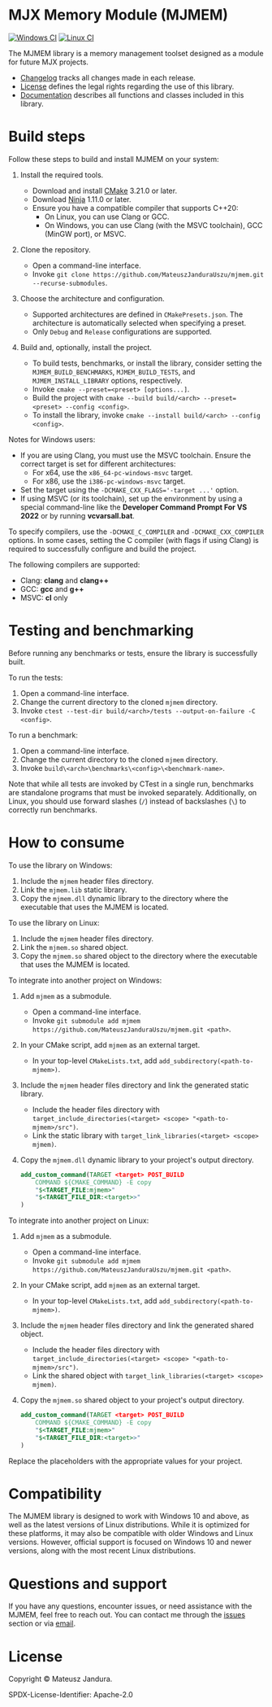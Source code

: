 # MJX Memory Module (MJMEM)

[![Windows CI][windows-ci-image]][windows-ci-link] [![Linux CI][linux-ci-image]][linux-ci-link]

The MJMEM library is a memory management toolset designed as a module for future MJX projects.

- [Changelog][] tracks all changes made in each release.
- [License][] defines the legal rights regarding the use of this library.
- [Documentation][] describes all functions and classes included in this library.

# Build steps

Follow these steps to build and install MJMEM on your system:

1. Install the required tools.

    - Download and install [CMake][] 3.21.0 or later.
    - Download [Ninja][] 1.11.0 or later.
    - Ensure you have a compatible compiler that supports C++20:
        - On Linux, you can use Clang or GCC.
        - On Windows, you can use Clang (with the MSVC toolchain), GCC (MinGW port), or MSVC.

2. Clone the repository.

    - Open a command-line interface.
    - Invoke `git clone https://github.com/MateuszJanduraUszu/mjmem.git --recurse-submodules`.

3. Choose the architecture and configuration.

    - Supported architectures are defined in `CMakePresets.json`. The architecture is automatically selected when specifying a preset.
    - Only `Debug` and `Release` configurations are supported.

4. Build and, optionally, install the project.

    - To build tests, benchmarks, or install the library, consider setting the `MJMEM_BUILD_BENCHMARKS`, `MJMEM_BUILD_TESTS`, and
`MJMEM_INSTALL_LIBRARY` options, respectively.
    - Invoke `cmake --preset=<preset> [options...]`.
    - Build the project with `cmake --build build/<arch> --preset=<preset> --config <config>`.
    - To install the library, invoke `cmake --install build/<arch> --config <config>`.

Notes for Windows users:

- If you are using Clang, you must use the MSVC toolchain. Ensure the correct target is set for different architectures:
    - For x64, use the `x86_64-pc-windows-msvc` target.
    - For x86, use the `i386-pc-windows-msvc` target.
- Set the target using the `-DCMAKE_CXX_FLAGS='-target ...'` option.
- If using MSVC (or its toolchain), set up the environment by using a special command-line like the
**Developer Command Prompt For VS 2022** or by running **vcvarsall.bat**.

To specify compilers, use the `-DCMAKE_C_COMPILER` and `-DCMAKE_CXX_COMPILER` options. In some cases, setting the C compiler
(with flags if using Clang) is required to successfully configure and build the project.

The following compilers are supported:

- Clang: **clang** and **clang++**
- GCC: **gcc** and **g++**
- MSVC: **cl** only

# Testing and benchmarking

Before running any benchmarks or tests, ensure the library is successfully built.

To run the tests:

1. Open a command-line interface.
2. Change the current directory to the cloned `mjmem` directory.
3. Invoke `ctest --test-dir build/<arch>/tests --output-on-failure -C <config>`.

To run a benchmark:

1. Open a command-line interface.
2. Change the current directory to the cloned `mjmem` directory.
3. Invoke `build\<arch>\benchmarks\<config>\<benchmark-name>`.

Note that while all tests are invoked by CTest in a single run, benchmarks are standalone programs that must be invoked separately. 
Additionally, on Linux, you should use forward slashes (`/`) instead of backslashes (`\`) to correctly run benchmarks.

# How to consume

To use the library on Windows:

1. Include the `mjmem` header files directory.
2. Link the `mjmem.lib` static library.
3. Copy the `mjmem.dll` dynamic library to the directory where the executable that uses the MJMEM is located.

To use the library on Linux:

1. Include the `mjmem` header files directory.
2. Link the `mjmem.so` shared object.
3. Copy the `mjmem.so` shared object to the directory where the executable that uses the MJMEM is located. 

To integrate into another project on Windows:

1. Add `mjmem` as a submodule.

    - Open a command-line interface.
    - Invoke `git submodule add mjmem https://github.com/MateuszJanduraUszu/mjmem.git <path>`.

2. In your CMake script, add `mjmem` as an external target.

    - In your top-level `CMakeLists.txt`, add `add_subdirectory(<path-to-mjmem>)`.

3. Include the `mjmem` header files directory and link the generated static library.

    - Include the header files directory with `target_include_directories(<target> <scope> "<path-to-mjmem>/src")`.
    - Link the static library with `target_link_libraries(<target> <scope> mjmem)`.

4. Copy the `mjmem.dll` dynamic library to your project's output directory.

    ```cmake
    add_custom_command(TARGET <target> POST_BUILD
        COMMAND ${CMAKE_COMMAND} -E copy
        "$<TARGET_FILE:mjmem>"
        "$<TARGET_FILE_DIR:<target>>"
    )
    ```

To integrate into another project on Linux:

1. Add `mjmem` as a submodule.

    - Open a command-line interface.
    - Invoke `git submodule add mjmem https://github.com/MateuszJanduraUszu/mjmem.git <path>`.

2. In your CMake script, add `mjmem` as an external target.

    - In your top-level `CMakeLists.txt`, add `add_subdirectory(<path-to-mjmem>)`.

3. Include the `mjmem` header files directory and link the generated shared object.

    - Include the header files directory with `target_include_directories(<target> <scope> "<path-to-mjmem>/src")`.
    - Link the shared object with `target_link_libraries(<target> <scope> mjmem)`.

4. Copy the `mjmem.so` shared object to your project's output directory.

    ```cmake
    add_custom_command(TARGET <target> POST_BUILD
        COMMAND ${CMAKE_COMMAND} -E copy
        "$<TARGET_FILE:mjmem>"
        "$<TARGET_FILE_DIR:<target>>"
    )
    ```

Replace the placeholders with the appropriate values for your project.

# Compatibility

The MJMEM library is designed to work with Windows 10 and above, as well as the latest versions of Linux distributions. While it is 
optimized for these platforms, it may also be compatible with older Windows and Linux versions. However, official support is focused on 
Windows 10 and newer versions, along with the most recent Linux distributions.

# Questions and support

If you have any questions, encounter issues, or need assistance with the MJMEM, feel free to reach out. You can contact me through 
the [issues][] section or via [email][].

# License

Copyright © Mateusz Jandura.

SPDX-License-Identifier: Apache-2.0

[windows-ci-image]: https://github.com/MateuszJanduraUszu/mjmem/actions/workflows/build-and-test-windows.yml/badge.svg
[windows-ci-link]: https://github.com/MateuszJanduraUszu/mjmem/actions/workflows/build-and-test-windows.yml
[linux-ci-image]: https://github.com/MateuszJanduraUszu/mjmem/actions/workflows/build-and-test-linux.yml/badge.svg
[linux-ci-link]: https://github.com/MateuszJanduraUszu/mjmem/actions/workflows/build-and-test-linux.yml
[Changelog]: CHANGELOG.md
[License]: LICENSE
[Documentation]: docs/README.md
[CMake]: https://cmake.org/download
[Ninja]: https://github.com/ninja-build/ninja/releases
[issues]: https://github.com/MateuszJanduraUszu/mjmem/issues
[email]: mailto:mjandura03@gmail.com